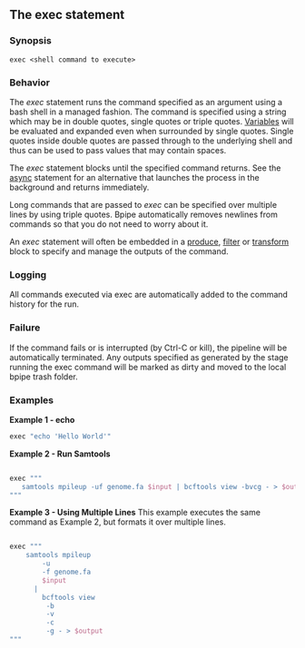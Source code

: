 ## The exec statement

### Synopsis

    
    exec <shell command to execute>


### Behavior

The *exec* statement runs the command specified as an argument using a bash shell in a managed fashion.  The command is specified using a string which may be in double quotes, single quotes or triple quotes.  [Variables](/Guides/Variables) will be evaluated and expanded even when surrounded by single quotes.  Single quotes inside double quotes are passed through to the underlying shell and thus can be used to pass values that may contain spaces.  

The *exec* statement blocks until the specified command returns.  See the [async](/Language/Async) statement for an alternative that launches the process in the background and returns immediately.

Long commands that are passed to *exec* can be specified over multiple lines by using triple quotes.  Bpipe automatically removes newlines from commands so that you do not need to worry about it.

An *exec* statement will often be embedded in a [produce](/Language/Produce), [filter](/Language/Filter) or [transform](/Language/Transform) block to specify and manage the outputs of the command.

### Logging

All commands executed via exec are automatically added to the command history for the run.

### Failure

If the command fails or is interrupted (by Ctrl-C or kill), the pipeline will be automatically terminated.  Any outputs specified as generated by the stage running the exec command will be marked as dirty and moved to the local bpipe trash folder.  

### Examples

**Example 1 - echo**

```groovy 
exec "echo 'Hello World'"
```

**Example 2 - Run Samtools**

```groovy 

exec """
   samtools mpileup -uf genome.fa $input | bcftools view -bvcg - > $output
"""
```

**Example 3 - Using Multiple Lines**
This example executes the same command as Example 2, but formats it over multiple lines.
```groovy 

exec """
    samtools mpileup 
        -u
        -f genome.fa 
        $input 
      | 
        bcftools view
         -b
         -v
         -c
         -g - > $output
"""
```

